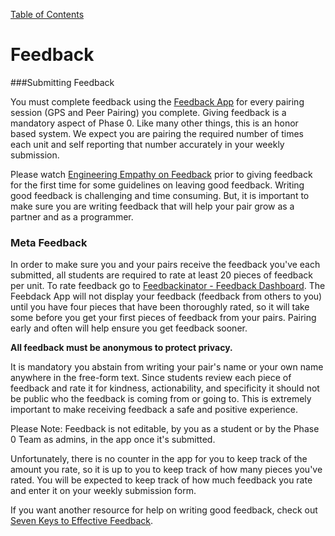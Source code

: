 [Table of Contents](README.md)

# Feedback

###Submitting Feedback

You must complete feedback using the [Feedback App](https://feedback.devbootcamp.com/) for every pairing session (GPS and Peer Pairing) you complete. Giving feedback is a mandatory aspect of Phase 0. Like many other things, this is an honor based system. We expect you are pairing the required number of times each unit and self reporting that number accurately in your weekly submission.

Please watch [Engineering Empathy on Feedback](https://vimeo.com/99780302) prior to giving feedback for the first time for some guidelines on leaving good feedback. Writing good feedback is challenging and time consuming. But, it is important to make sure you are writing feedback that will help your pair grow as a partner and as a programmer.

### Meta Feedback

In order to make sure you and your pairs receive the feedback you've each submitted, all students are required to rate at least 20 pieces of feedback per unit. To rate feedback go to [Feedbackinator - Feedback Dashboard](https://feedback.devbootcamp.com/). The Feebdack App will not display your feedback (feedback from others to you) until you have four pieces that have been thoroughly rated, so it will take some before you get your first pieces of feedback from your pairs. Pairing early and often will help ensure you get feedback sooner.

**All feedback must be anonymous to protect privacy.**

It is mandatory you abstain from writing your pair's name or your own name anywhere in the free-form text. Since students review each piece of feedback and rate it for kindness, actionability, and specificity it should not be public who the feedback is coming from or going to. This is extremely important to make receiving feedback a safe and positive experience.

Please Note: Feedback is not editable, by you as a student or by the Phase 0 Team as admins, in the app once it's submitted.

Unfortunately, there is no counter in the app for you to keep track of the amount you rate, so it is up to you to keep track of how many pieces you've rated. You will be expected to keep track of how much feedback you rate and enter it on your weekly submission form.

If you want another resource for help on writing good feedback, check out [Seven Keys to Effective Feedback](http://www.ascd.org/publications/educational-leadership/sept12/vol70/num01/Seven-Keys-to-Effective-Feedback.aspx).
